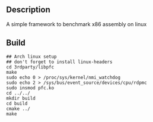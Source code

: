 ## Description
A simple framework to benchmark x86 assembly on linux  

## Build
```console
## Arch linux setup
## don't forget to install linux-headers
cd 3rdparty/libpfc
make
sudo echo 0 > /proc/sys/kernel/nmi_watchdog
sudo echo 2 > /sys/bus/event_source/devices/cpu/rdpmc
sudo insmod pfc.ko
cd ../../
mkdir build
cd build
cmake ../
make
```